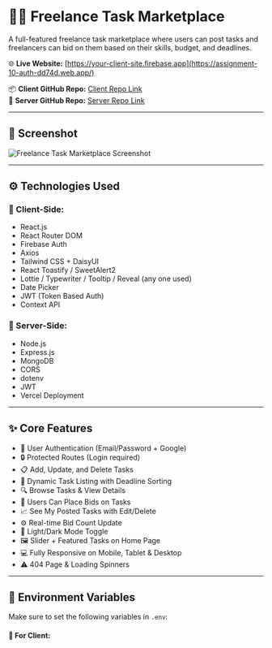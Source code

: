# 🧑‍💻 Freelance Task Marketplace 

A full-featured freelance task marketplace where users can post tasks and freelancers can bid on them based on their skills, budget, and deadlines.

🌐 **Live Website:** [https://your-client-site.firebase.app](https://assignment-10-auth-dd74d.web.app/)  

📦 **Client GitHub Repo:** [Client Repo Link](https://github.com/Imam-44/HireSwift-market-place-project.git)  
🔗 **Server GitHub Repo:** [Server Repo Link](https://github.com/Imam-44/HireSwift-market-place-project-server-side.git)

---

## 📸 Screenshot
![Freelance Task Marketplace Screenshot](https://i.ibb.co.com/B2FGhXMt/assignment-10.png)

---

## ⚙️ Technologies Used

### 🚀 Client-Side:
- React.js
- React Router DOM
- Firebase Auth
- Axios
- Tailwind CSS + DaisyUI
- React Toastify / SweetAlert2
- Lottie / Typewriter / Tooltip / Reveal (any one used)
- Date Picker
- JWT (Token Based Auth)
- Context API

### 🔧 Server-Side:
- Node.js
- Express.js
- MongoDB
- CORS
- dotenv
- JWT
- Vercel Deployment

---

## ✨ Core Features

- 🔐 User Authentication (Email/Password + Google)
- 🔒 Protected Routes (Login required)
- 📋 Add, Update, and Delete Tasks
- 🧾 Dynamic Task Listing with Deadline Sorting
- 🔍 Browse Tasks & View Details
- 🎯 Users Can Place Bids on Tasks
- 📈 See My Posted Tasks with Edit/Delete
- ⚙️ Real-time Bid Count Update
- 🌙 Light/Dark Mode Toggle
- 🖼️ Slider + Featured Tasks on Home Page
- 💻 Fully Responsive on Mobile, Tablet & Desktop
- ⚠️ 404 Page & Loading Spinners

---

## 🌱 Environment Variables

Make sure to set the following variables in `.env`:

#### 🔐 For Client:
